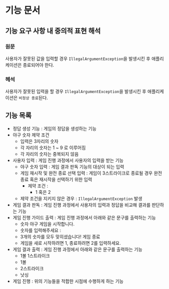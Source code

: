 # 기능 문서

## 기능 요구 사항 내 중의적 표현 해석

### 원문

사용자가 잘못된 값을 입력할 경우 `IllegalArgumentException`을 발생시킨 후 애플리케이션은 종료되어야 한다.

### 헤석

사용자가 잘못된 입력을 할 경우 `IllegalArgumentException`을 발생시킨 후 애플리케이션은 `비정상 종료`된다.

## 기능 목록

- 정답 생성 기능 : 게임의 정답을 생성하는 기능
- 야구 숫자 제약 조건
   - 입력은 3자리의 숫자
   - 각 자리의 숫자는 1 ~ 9 로 이루어짐
   - 각 자리의 숫자는 중복되지 않음
- 사용자 입력 : 게임 진행 과정에서 사용자의 입력을 받는 기능
   - 야구 숫자 입력 : 게임 결과 판독 기능의 대상이 되는 입력
   - 게임 재시작 및 완전 종료 선택 입력 : 게임이 3스트라이크로 종료될 경우 완전 종료 혹은 재시작을 선택하기 위한 입력
     - 제약 조건 :
       - 1 혹은 2
   - 제약 조건을 지키지 않은 경우 : `IllegalArgumentException` 발생
- 게임 결과 판독 : 게임 진행 과정에서 사용자의 입력과 정답을 비교해 결과를 판단하는 기능
- 게임 진행 가이드 출력 : 게임 진행 과정에서 아래와 같은 문구를 출력하는 기능
    - 숫자 야구 게임을 시작합니다.
    - 숫자를 입력해주세요 :
    - 3개의 숫자를 모두 맞히셨습니다! 게임 종료
    - 게임을 새로 시작하려면 1, 종료하려면 2를 입력하세요. 
- 게임 결과 출력 : 게임 진행 과정에서 아래와 같은 문구를 출력하는 기능
  - 1볼 1스트라이크
  - 1볼
  - 2스트라이크
  - 낫싱
- 게임 진행 : 위의 기능들을 적합한 시점에 수행하게 하는 기능
